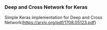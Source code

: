 ### Deep and Cross Network for Keras
Simple Keras implementation for Deep and Cross Network(https://arxiv.org/pdf/1708.05123.pdf)

